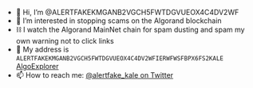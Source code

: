 - 👋 Hi, I’m @ALERTFAKEKMGANB2VGCH5FWTDGVUEOX4C4DV2WF
- 👀 I’m interested in stopping scams on the Algorand blockchain
- ⛓️ I watch the Algorand MainNet chain for spam dusting and spam my own warning not to click links
- 🏤 My address is `ALERTFAKEKMGANB2VGCH5FWTDGVUEOX4C4DV2WFIERWFWSFBPX6FS2KALE` [AlgoExplorer](algoexplorer.io/address/ALERTFAKEKMGANB2VGCH5FWTDGVUEOX4C4DV2WFIERWFWSFBPX6FS2KALE)
- 📫 How to reach me: [@alertfake_kale on Twitter](https://twitter.com/ALERTFAKE_KALE)
